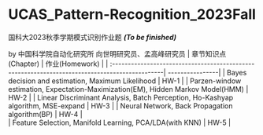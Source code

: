 # UCAS_Pattern-Recognition_2023Fall
国科大2023秋季学期模式识别作业题 ***(To be finished)***

by 中国科学院自动化研究所 向世明研究员、孟高峰研究员
| 章节知识点(Chapter)                                                                            | 作业(Homework)  | 
| :----------------------------------------------------------------------------------------------| ----------------| 
| Bayes decision and estimation, Maximum Likelihood                                              | HW-1            | 
| Parzen-window estimation, Expectation-Maximization(EM), Hidden Markov Model(HMM)               | HW-2            | 
| Linear Discriminant Analysis, Batch Perception, Ho-Kashyap algorithm, MSE-expand               | HW-3            | 
| Neural Network, Back Propagation algorithm(BP)                                                 | HW-4            |  
| Feature Selection, Manifold Learning, PCA/LDA(with KNN)                                        | HW-5            |  
